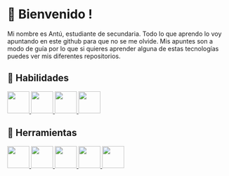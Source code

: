 # 👋 Bienvenido ! 

Mi nombre es Antú, estudiante de secundaria. Todo lo que aprendo lo voy apuntando en este github para que no se me olvide. Mis apuntes son a modo de guía por lo que si quieres aprender alguna de estas tecnologías puedes ver mis diferentes repositorios.

## 📖 Habilidades

<a href="https://github.com/AntuBoccalandro/Python">
 <img src="https://cdn.jsdelivr.net/gh/devicons/devicon/icons/python/python-original.svg" width="50" heigth="50"/>
</a>

<a href="https://github.com/AntuBoccalandro/HTML">
 <img src="https://cdn.jsdelivr.net/gh/devicons/devicon/icons/html5/html5-original.svg" width="50" heigth="50"/>
</a>

<a href="https://github.com/AntuBoccalandro/Arduino">
 <img src="https://cdn.jsdelivr.net/gh/devicons/devicon/icons/arduino/arduino-original.svg" width="50" heigth="50"/>
</a>

<a href="#">
 <img src="https://cdn.jsdelivr.net/gh/devicons/devicon/icons/mysql/mysql-original.svg" width="50" heigth="50"/>
</a>

## 💾 Herramientas

<a href="#">
 <img src="https://cdn.jsdelivr.net/gh/devicons/devicon/icons/vscode/vscode-original.svg" width="50" heigth="50"/>
</a>

<a href="#">
 <img src="https://cdn.jsdelivr.net/gh/devicons/devicon/icons/pycharm/pycharm-original.svg" width="50" heigth="50"/>
</a>

<a href="https://github.com/AntuBoccalandro/Git">
 <img src="https://cdn.jsdelivr.net/gh/devicons/devicon/icons/git/git-original.svg" width="50" heigth="50"/>
</a>

<a href="https://github.com/AntuBoccalandro/Github">
  <img src="https://cdn-icons-png.flaticon.com/512/733/733553.png" width="50" heigth="50"/>
</a>

<a href="https://github.com/AntuBoccalandro/Markdown">
  <img src="https://i.ibb.co/yBTkHjB/markdown.png" width="50" heigth="50"/>
</a>
